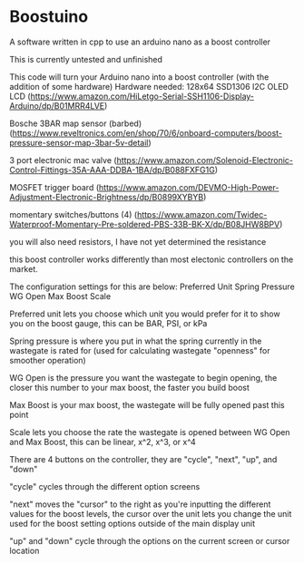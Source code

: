 # Boostuino
A software written in cpp to use an arduino nano as a boost controller

This is currently untested and unfinished

This code will turn your Arduino nano into a boost controller (with the addition of some hardware)
Hardware needed:
128x64 SSD1306 I2C OLED LCD (https://www.amazon.com/HiLetgo-Serial-SSH1106-Display-Arduino/dp/B01MRR4LVE)

Bosche 3BAR map sensor (barbed) (https://www.reveltronics.com/en/shop/70/6/onboard-computers/boost-pressure-sensor-map-3bar-5v-detail)

3 port electronic mac valve (https://www.amazon.com/Solenoid-Electronic-Control-Fittings-35A-AAA-DDBA-1BA/dp/B088FXFG1G)

MOSFET trigger board (https://www.amazon.com/DEVMO-High-Power-Adjustment-Electronic-Brightness/dp/B0899XYBYB)

momentary switches/buttons (4) (https://www.amazon.com/Twidec-Waterproof-Momentary-Pre-soldered-PBS-33B-BK-X/dp/B08JHW8BPV)

you will also need resistors, I have not yet determined the resistance

this boost controller works differently than most electonic controllers on the market.

The configuration settings for this are below:
Preferred Unit
Spring Pressure
WG Open
Max Boost
Scale

Preferred unit lets you choose which unit you would prefer for it to show you on the boost gauge, this can be BAR, PSI, or kPa

Spring pressure is where you put in what the spring currently in the wastegate is rated for (used for calculating wastegate "openness" for smoother operation)

WG Open is the pressure you want the wastegate to begin opening, the closer this number to your max boost, the faster you build boost

Max Boost is your max boost, the wastegate will be fully opened past this point

Scale lets you choose the rate the wastegate is opened between WG Open and Max Boost, this can be linear, x^2, x^3, or x^4

There are 4 buttons on the controller, they are "cycle", "next", "up", and "down"

"cycle" cycles through the different option screens

"next" moves the "cursor" to the right as you're inputting the different values for the boost levels, the cursor over the unit lets you change the unit used for the boost setting options outside of the main display unit

"up" and "down" cycle through the options on the current screen or cursor location
